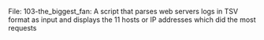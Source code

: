 File: 103-the_biggest_fan: A script that parses web servers logs in TSV format as input and displays the 11 hosts or IP addresses which did the most requests
